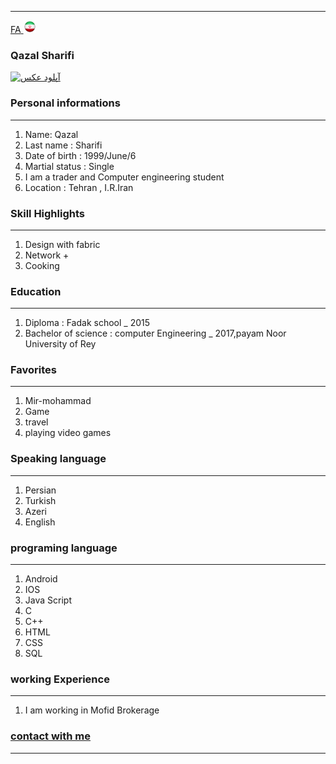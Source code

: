 
---
[FA](index.md)<a class="pt-trigger" href="index" data-animation="62"> <img src="img/Iran.png" width="20" height="20"/></a>

### Qazal Sharifi
<a href="https://uupload.ir/view/pp_msdh.jpg" target="_blank"><img src="https://s4.uupload.ir/files/pp_msdh_thumb.jpg" border="0" alt="آپلود عکس" /></a>

### Personal informations

---
<ol>
  <li> Name: Qazal</li>
  <li> Last name : Sharifi</li>
  <li> Date of birth : 1999/June/6</li>
  <li> Martial status : Single</li>
  <li> I am a trader and Computer engineering student</li>
  <li> Location : Tehran , I.R.Iran</li>
</ol>


### Skill Highlights

---
<ol>
  <li> Design with fabric</li>
  <li> Network +</li>
  <li> Cooking</li>
</ol>

### Education

---
<ol>
<li> Diploma : Fadak school
  _ 2015</li>
<li> Bachelor of science : computer Engineering
  _ 2017,payam Noor University of Rey </li>
</ol>

### Favorites

---
<ol>
  <li> Mir-mohammad</li>
  <li> Game</li>
  <li> travel </li>
  <li> playing video games</li>
</ol>

### Speaking language

---
<ol> 
  <li> Persian</li>
  <li> Turkish</li>
  <li> Azeri</li>
  <li> English</li>
</ol>

### programing language

---
<ol>
 <li> Android</li>
 <li> IOS</li>
 <li> Java Script</li>
 <li> C</li>
 <li> C++</li>
 <li> HTML</li>
 <li> CSS</li>
 <li> SQL</li>
</ol>

### working Experience

---
<ol>
  <li> I am working in Mofid Brokerage </li>
</ol>

### [contact with me](https://web.telegram.org/#/im?p=@M7M_K)


--- 

